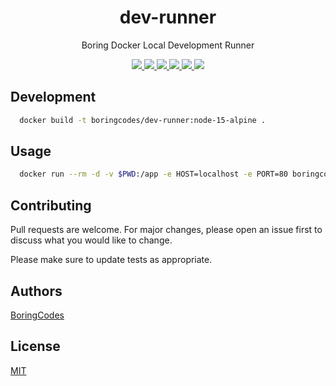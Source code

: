 <div align="center">
  <h1>dev-runner</h1>
  <p>Boring Docker Local Development Runner</p>

  <div>
    <a href="https://github.com/boringcodes/dev-runner/commits" aria-label="Commitizen Friendly">
      <img src="https://img.shields.io/badge/commitizen-friendly-brightgreen.svg?style=flat-square">
    </a>
    <a href="https://github.com/boringcodes/dev-runner/actions" aria-label="Build Status">
      <img src="https://img.shields.io/github/workflow/status/boringcodes/dev-runner/build-image?style=flat-square">
    </a>
    <a href="https://hub.docker.com/r/boringcodes/dev-runner" aria-label="Docker Image Version">
      <img src="https://img.shields.io/docker/v/boringcodes/dev-runner?color=brightgreen&style=flat-square">
    </a>
    <a href="https://hub.docker.com/r/boringcodes/dev-runner" aria-label="Docker Image Downloads">
      <img src="https://img.shields.io/docker/pulls/boringcodes/dev-runner?color=brightgreen&style=flat-square">
    </a>
    <a href="https://github.com/boringcodes/dev-runner/blob/master/LICENSE" aria-label="MIT License">
      <img src="https://img.shields.io/github/license/boringcodes/dev-runner?color=brightgreen&style=flat-square">
    </a>
    <a href="https://github.com/boringcodes" aria-label="BoringCodes Verified">
      <img src="https://img.shields.io/badge/boringcodes-verified-brightgreen?style=flat-square">
    </a>
  </div>
</div>

## Development

```bash
  docker build -t boringcodes/dev-runner:node-15-alpine .
```

## Usage

```bash
  docker run --rm -d -v $PWD:/app -e HOST=localhost -e PORT=80 boringcodes/dev-runner:node-15-alpine
```

## Contributing

Pull requests are welcome. For major changes, please open an issue first to discuss what you would like to change.

Please make sure to update tests as appropriate.

## Authors

[BoringCodes](https://github.com/boringcodes)

## License

[MIT](https://github.com/boringcodes/dev-runner/blob/master/LICENSE)
